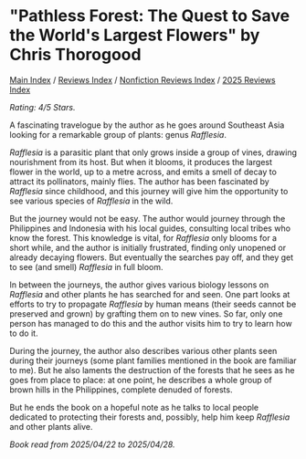 # "Pathless Forest: The Quest to Save the World's Largest Flowers" by Chris Thorogood

[Main Index](../../../README.md) / [Reviews Index](../../README.md) / [Nonfiction Reviews Index](../README.md) / [2025 Reviews Index](README.md)

*Rating: 4/5 Stars.*

A fascinating travelogue by the author as he goes around Southeast Asia looking for a remarkable group of plants: genus *Rafflesia*.

*Rafflesia* is a parasitic plant that only grows inside a group of vines, drawing nourishment from its host. But when it blooms, it produces the largest flower in the world, up to a metre across, and emits a smell of decay to attract its pollinators, mainly flies. The author has been fascinated by *Rafflesia* since childhood, and this journey will give him the opportunity to see various species of *Rafflesia* in the wild.

But the journey would not be easy. The author would journey through the Philippines and Indonesia with his local guides, consulting local tribes who know the forest. This knowledge is vital, for *Rafflesia* only blooms for a short while, and the author is initially frustrated, finding only unopened or already decaying flowers. But eventually the searches pay off, and they get to see (and smell) *Rafflesia* in full bloom.

In between the journeys, the author gives various biology lessons on *Rafflesia* and other plants he has searched for and seen. One part looks at efforts to try to propagate *Rafflesia* by human means (their seeds cannot be preserved and grown) by grafting them on to new vines. So far, only one person has managed to do this and the author visits him to try to learn how to do it.

During the journey, the author also describes various other plants seen during their journeys (some plant families mentioned in the book are familiar to me). But he also laments the destruction of the forests that he sees as he goes from place to place: at one point, he describes a whole group of brown hills in the Philippines, complete denuded of forests.

But he ends the book on a hopeful note as he talks to local people dedicated to protecting their forests and, possibly, help him keep *Rafflesia* and other plants alive.

*Book read from 2025/04/22 to 2025/04/28.*
